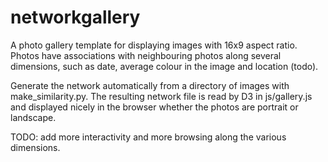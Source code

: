 # networkgallery

A photo gallery template for displaying images with 16x9 aspect ratio.  Photos have associations with neighbouring photos along several dimensions, such as date, average colour in the image and location (todo).  

Generate the network automatically from a directory of images with make_similarity.py.  The resulting network file is read by D3 in js/gallery.js and displayed nicely in the browser whether the photos are portrait or landscape.  

TODO: add more interactivity and more browsing along the various dimensions.
